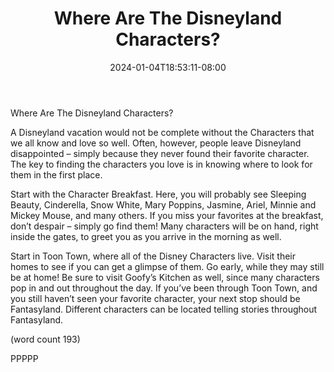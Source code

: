 ﻿---
title: "Where Are The Disneyland Characters?"
date: 2024-01-04T18:53:11-08:00
description: "Disneyland Tips for Web Success"
featured_image: "/images/Disneyland.jpg"
tags: ["Disneyland"]
---

Where Are The Disneyland Characters?

A Disneyland vacation would not be complete 
without the Characters that we all know and love so 
well. Often, however, people leave Disneyland 
disappointed – simply because they never found 
their favorite character. The key to finding the 
characters you love is in knowing where to look for 
them in the first place.

Start with the Character Breakfast. Here, you will 
probably see Sleeping Beauty, Cinderella, Snow 
White, Mary Poppins, Jasmine, Ariel, Minnie and 
Mickey Mouse, and many others. If you miss your 
favorites at the breakfast, don’t despair – simply go 
find them! Many characters will be on hand, right 
inside the gates, to greet you as you arrive in the 
morning as well.

Start in Toon Town, where all of the Disney 
Characters live. Visit their homes to see if you can 
get a glimpse of them. Go early, while they may still 
be at home! Be sure to visit Goofy’s Kitchen as well, 
since many characters pop in and out throughout the 
day. If you’ve been through Toon Town, and you still 
haven’t seen your favorite character, your next stop 
should be Fantasyland. Different characters can be 
located telling stories throughout Fantasyland.

(word count 193)

PPPPP

